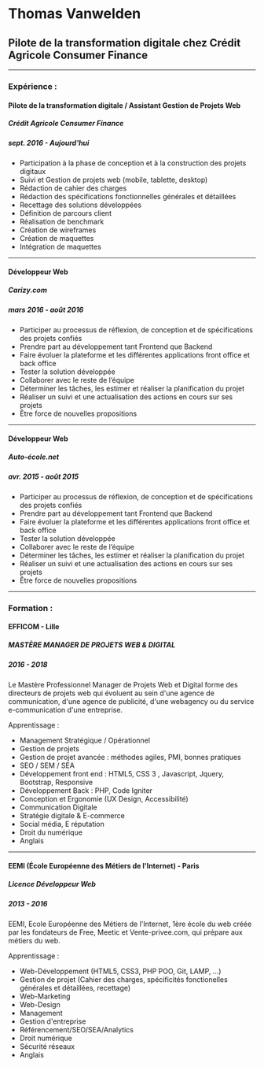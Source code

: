 # Thomas Vanwelden

## Pilote de la transformation digitale chez Crédit Agricole Consumer Finance

- - - 


### Expérience :

#### Pilote de la transformation digitale / Assistant Gestion de Projets Web
##### Crédit Agricole Consumer Finance
##### sept. 2016 - Aujourd'hui

- Participation à la phase de conception et à la construction des projets digitaux
- Suivi et Gestion de projets web (mobile, tablette, desktop)
- Rédaction de cahier des charges
- Rédaction des spécifications fonctionnelles générales et détaillées
- Recettage des solutions développées
- Définition de parcours client
- Réalisation de benchmark
- Création de wireframes
- Création de maquettes
- Intégration de maquettes


- - - 

#### Développeur Web
##### Carizy.com
##### mars 2016 - août 2016

- Participer au processus de réflexion, de conception et de spécifications des projets confiés
- Prendre part au développement tant Frontend que Backend
- Faire évoluer la plateforme et les différentes applications front office et back office
- Tester la solution développée
- Collaborer avec le reste de l’équipe 
- Déterminer les tâches, les estimer et réaliser la planification du projet
- Réaliser un suivi et une actualisation des actions en cours sur ses projets
- Être force de nouvelles propositions


- - - 

#### Développeur Web
##### Auto-école.net
##### avr. 2015 - août 2015

- Participer au processus de réflexion, de conception et de spécifications des projets confiés
- Prendre part au développement tant Frontend que Backend
- Faire évoluer la plateforme et les différentes applications front office et back office
- Tester la solution développée
- Collaborer avec le reste de l’équipe 
- Déterminer les tâches, les estimer et réaliser la planification du projet
- Réaliser un suivi et une actualisation des actions en cours sur ses projets
- Être force de nouvelles propositions


- - -

### Formation :

#### EFFICOM - Lille
##### MASTÈRE MANAGER DE PROJETS WEB & DIGITAL
##### 2016 - 2018

Le Mastère Professionnel Manager de Projets Web et Digital forme des directeurs de projets web qui évoluent au sein d'une agence de communication, d'une agence de publicité, d'une webagency ou du service e-communication d'une entreprise.

Apprentissage :
- Management Stratégique / Opérationnel
- Gestion de projets
- Gestion de projet avancée : méthodes agiles, PMI, bonnes pratiques
- SEO / SEM / SEA
- Développement front end : HTML5, CSS 3 , Javascript, Jquery, Bootstrap, Responsive
- Développement Back : PHP, Code Igniter
- Conception et Ergonomie (UX Design, Accessibilité)
- Communication Digitale
- Stratégie digitale & E-commerce
- Social média, E réputation
- Droit du numérique
- Anglais


- - - 

#### EEMI (École Européenne des Métiers de l'Internet) - Paris
##### Licence Développeur Web
##### 2013 - 2016

EEMI, Ecole Européenne des Métiers de l'Internet, 1ère école du web créée par les fondateurs de Free, Meetic et Vente-privee.com, qui prépare aux métiers du web.

Apprentissage :
- Web-Développement (HTML5, CSS3, PHP POO, Git, LAMP, ...)
- Gestion de projet (Cahier des charges, spécificités fonctionelles générales et détaillées, recettage)
- Web-Marketing
- Web-Design
- Management
- Gestion d'entreprise
- Référencement/SEO/SEA/Analytics
- Droit numérique
- Sécurité réseaux
- Anglais